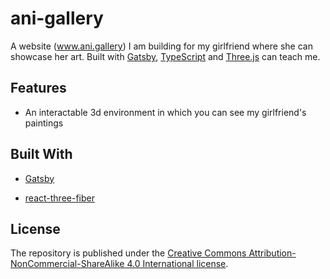 # ani-gallery

A website (www.ani.gallery) I am building for my girlfriend where she can showcase her art. Built with [Gatsby](https://www.gatsbyjs.org/), [TypeScript](https://www.typescriptlang.org/) and [Three.js](https://threejs.org/) can teach me.

## Features

- An interactable 3d environment in which you can see my girlfriend's paintings

## Built With

- [Gatsby](https://www.gatsbyjs.org/)

- [react-three-fiber](https://github.com/pmndrs/react-three-fiber)

## License

The repository is published under the [Creative Commons Attribution-NonCommercial-ShareAlike 4.0 International license](https://creativecommons.org/licenses/by-nc-sa/4.0/).
